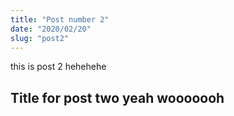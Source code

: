 ```yaml
---
title: "Post number 2"
date: "2020/02/20"
slug: "post2"
---
```


this is post 2 hehehehe

## Title for post two yeah wooooooh
